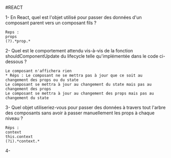 #REACT

1- En React, quel est l'objet utilisé pour passer des données d'un composant parent vers un composant fils ?

    Reps : 
    props 
    (?).*prop.*

2- Quel est le comportement attendu vis-à-vis de la fonction shouldComponentUpdate 
du lifecycle telle qu'implémentée dans le code ci-dessous ?

    Le composant n'affichera rien
    * Réps : Le composant ne se mettra pas à jour que ce soit au changement des props ou du state
    Le composant se mettra à jour au changement du state mais pas au changement des props
    Le composant se mettra à jour au changement des props mais pas au changement du state
        
3- Quel objet utiliseriez-vous pour passer des données à travers tout l'arbre des composants 
sans avoir à passer manuellement les props à chaque niveau ?

    Réps : 
    context 
    this.context 
    (?i).*context.*

4- 